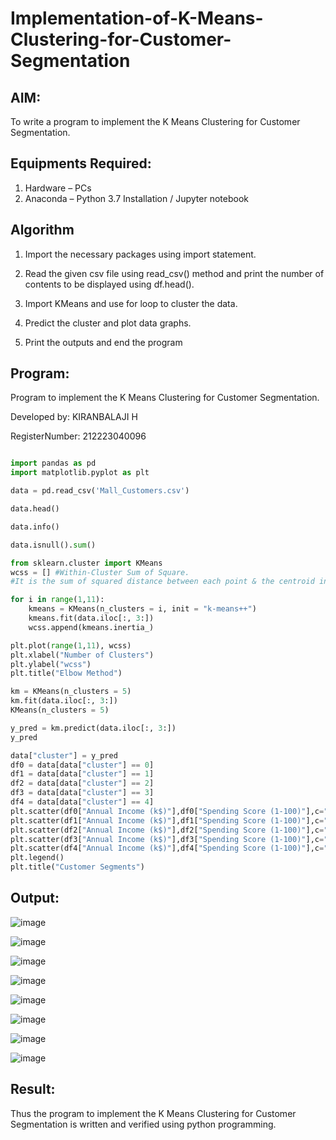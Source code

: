 # Implementation-of-K-Means-Clustering-for-Customer-Segmentation

## AIM:
To write a program to implement the K Means Clustering for Customer Segmentation.

## Equipments Required:
1. Hardware – PCs
2. Anaconda – Python 3.7 Installation / Jupyter notebook

## Algorithm
1. Import the necessary packages using import statement.

2. Read the given csv file using read_csv() method and print the number of contents to be displayed using df.head().

3. Import KMeans and use for loop to cluster the data.

4. Predict the cluster and plot data graphs.

5. Print the outputs and end the program

## Program:
Program to implement the K Means Clustering for Customer Segmentation.

Developed by: KIRANBALAJI H

RegisterNumber: 212223040096
```python

import pandas as pd
import matplotlib.pyplot as plt

data = pd.read_csv('Mall_Customers.csv')

data.head()

data.info()

data.isnull().sum()

from sklearn.cluster import KMeans
wcss = [] #Within-Cluster Sum of Square.
#It is the sum of squared distance between each point & the centroid in a cluster

for i in range(1,11):
    kmeans = KMeans(n_clusters = i, init = "k-means++")
    kmeans.fit(data.iloc[:, 3:])
    wcss.append(kmeans.inertia_)

plt.plot(range(1,11), wcss)
plt.xlabel("Number of Clusters")
plt.ylabel("wcss")
plt.title("Elbow Method")

km = KMeans(n_clusters = 5)
km.fit(data.iloc[:, 3:])
KMeans(n_clusters = 5)

y_pred = km.predict(data.iloc[:, 3:])
y_pred

data["cluster"] = y_pred
df0 = data[data["cluster"] == 0]
df1 = data[data["cluster"] == 1]
df2 = data[data["cluster"] == 2]
df3 = data[data["cluster"] == 3]
df4 = data[data["cluster"] == 4]
plt.scatter(df0["Annual Income (k$)"],df0["Spending Score (1-100)"],c="red",label="cluster0")
plt.scatter(df1["Annual Income (k$)"],df1["Spending Score (1-100)"],c="black",label="cluster1")
plt.scatter(df2["Annual Income (k$)"],df2["Spending Score (1-100)"],c="blue",label="cluster2")
plt.scatter(df3["Annual Income (k$)"],df3["Spending Score (1-100)"],c="green",label="cluster3")
plt.scatter(df4["Annual Income (k$)"],df4["Spending Score (1-100)"],c="magenta",label="cluster4")
plt.legend()
plt.title("Customer Segments")
```

## Output:
![image](https://github.com/user-attachments/assets/46019971-457b-407b-a4e0-a3576ed95203)


![image](https://github.com/user-attachments/assets/35d0ade2-1053-4a45-91b4-169f8b917378)


![image](https://github.com/user-attachments/assets/23bfe2a6-5265-4802-96a7-86d3cf87e8ce)


![image](https://github.com/user-attachments/assets/c0f2011a-edce-44be-81c7-8c4fa91fcb3c)


![image](https://github.com/user-attachments/assets/0ac6803d-0599-49b3-b297-77b062fa2058)

![image](https://github.com/user-attachments/assets/b3ec9303-a858-4bb3-8a9c-f3d08917ef6c)


![image](https://github.com/user-attachments/assets/622d6e01-3f95-4bad-858b-a0202c952e15)


![image](https://github.com/user-attachments/assets/82a38809-75ff-4b3d-860a-a91322e45642)


## Result:
Thus the program to implement the K Means Clustering for Customer Segmentation is written and verified using python programming.
